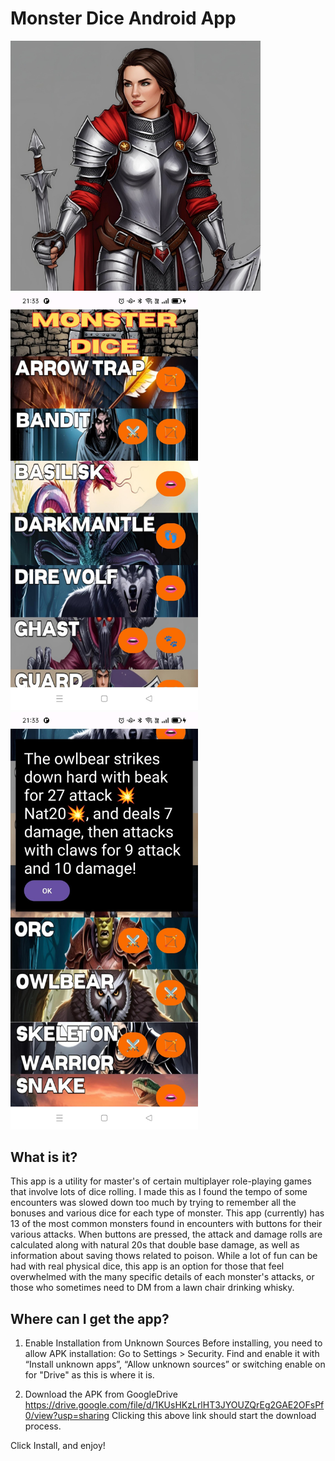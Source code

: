 # Monster Dice Android App

<img src="https://github.com/SapporoAlex/Monster-Dice-Android/blob/main/forReadMe/3.png" width="400px" height="auto"> <img src="https://github.com/SapporoAlex/Monster-Dice-Android/blob/main/forReadMe/1.jpg" width="300px" height="auto"> <img src="https://github.com/SapporoAlex/Monster-Dice-Android/blob/main/forReadMe/2.jpg" width="300px" height="auto">

## What is it?

This app is a utility for master's of certain multiplayer role-playing games that involve lots of dice rolling.
I made this as I found the tempo of some encounters was slowed down too much by trying to remember all the bonuses and various dice for each type of monster.
This app (currently) has 13 of the most common monsters found in encounters with buttons for their various attacks.
When buttons are pressed, the attack and damage rolls are calculated along with natural 20s that double base damage, as well as information about saving thows related to poison.
While a lot of fun can be had with real physical dice, this app is an option for those that feel overwhelmed with the many specific details of each monster's attacks, or those who sometimes need to DM from a lawn chair drinking whisky.

## Where can I get the app?

1. Enable Installation from Unknown Sources
Before installing, you need to allow APK installation:
   Go to Settings > Security.
   Find and enable it with “Install unknown apps”, “Allow unknown sources” or switching enable on for "Drive" as this is where it is.

2. Download the APK from GoogleDrive
   https://drive.google.com/file/d/1KUsHKzLrlHT3JYOUZQrEg2GAE2OFsPf0/view?usp=sharing
   Clicking this above link should start the download process.

Click Install, and enjoy! 

